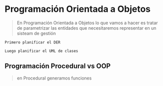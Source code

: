 # Programación Orientada a Objetos

>En Programación Orientada a Objetos 
>lo que vamos a hacer es tratar de parametrizar 
>las entidades que necesitaremos representar 
>en un sisteam de gestión


    Primero planificar el DER
    
    Luego planificar el UML de clases
    
## Programación Procedural vs OOP

> en Procedural generamos funciones

